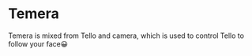 # Temera
Temera is mixed from Tello and camera, which is used to control Tello to follow your face😀
